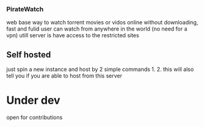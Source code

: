 ### PirateWatch
web base way to watch torrent movies or vidos online without downloading, fast and fulid 
user can watch from anywhere in the world (no need for a vpn)
utill server is have access to the restricted sites 

## Self hosted
just spin a new instance and host by 2 simple commands
1. 
2. 
this will also tell you if you are able to host from this server

# Under dev
open for contributions
